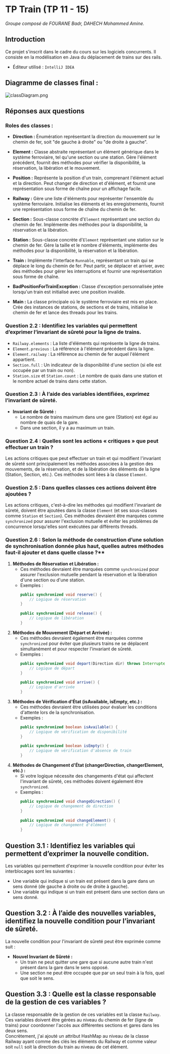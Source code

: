 # TP Train (TP 11 - 15)
_Groupe composé de FOURANE Badr, DAHECH Mohammed Amine._

## Introduction
Ce projet s'inscrit dans le cadre du cours sur les logiciels concurrents. Il consiste en la modélisation en Java du déplacement de trains sur des rails.
- Éditeur utilisé : `IntelliJ IDEA`

## Diagramme de classes final : 
![classDiagram.png](classDiagram.png)

## Réponses aux questions

### Roles des classes :

- **Direction :** Énumération représentant la direction du mouvement sur le chemin de fer, soit "de gauche à droite" ou "de droite à gauche".

- **Element :** Classe abstraite représentant un élément générique dans le système ferroviaire, tel qu'une section ou une station. Gère l'élément précédent, fournit des méthodes pour vérifier la disponibilité, la réservation, la libération et le mouvement.

- **Position :** Représente la position d'un train, comprenant l'élément actuel et la direction. Peut changer de direction et d'élément, et fournit une représentation sous forme de chaîne pour un affichage facile.

- **Railway :** Gère une liste d'éléments pour représenter l'ensemble du système ferroviaire. Initialise les éléments et les enregistrements, fournit une représentation sous forme de chaîne du chemin de fer.

- **Section :** Sous-classe concrète d'`Element` représentant une section du chemin de fer. Implémente des méthodes pour la disponibilité, la réservation et la libération.

- **Station :** Sous-classe concrète d'`Element` représentant une station sur le chemin de fer. Gère la taille et le nombre d'éléments, implémente des méthodes pour la disponibilité, la réservation et la libération.

- **Train :** Implémente l'interface `Runnable`, représentant un train qui se déplace le long du chemin de fer. Peut partir, se déplacer et arriver, avec des méthodes pour gérer les interruptions et fournir une représentation sous forme de chaîne.

- **BadPositionForTrainException :** Classe d'exception personnalisée jetée lorsqu'un train est initialisé avec une position invalide.

- **Main :** La classe principale où le système ferroviaire est mis en place. Crée des instances de stations, de sections et de trains, initialise le chemin de fer et lance des threads pour les trains.


### Question 2.2 : Identifiez les variables qui permettent d’exprimer l’invariant de sûreté pour la ligne de trains.
- `Railway.elements` : La liste d'éléments qui représente la ligne de trains.
- `Element.previous` : La référence à l'élément précédent dans la ligne.
- `Element.railway` : La référence au chemin de fer auquel l'élément appartient.
- `Section.full` : Un indicateur de la disponibilité d'une section (si elle est occupée par un train ou non).
- `Station.size` et `Station.count` : Le nombre de quais dans une station et le nombre actuel de trains dans cette station.

### Question 2.3 : À l’aide des variables identifiées, exprimez l’invariant de sûreté.
- **Invariant de Sûreté :**
    - Le nombre de trains maximum dans une gare (Station) est égal au nombre de quais de la gare.
    - Dans une section, il y a au maximum un train.

### Question 2.4 : Quelles sont les actions « critiques » que peut effectuer un train ?
Les actions critiques que peut effectuer un train et qui modifient l'invariant de sûreté sont principalement les méthodes associées à la gestion des mouvements, de la réservation, et de la libération des éléments de la ligne (Station, Section, etc.). Ces méthodes sont liées à la classe `Element`.

### Question 2.5 : Dans quelles classes ces actions doivent être ajoutées ?
Les actions critiques, c'est-à-dire les méthodes qui modifient l'invariant de sûreté, doivent être ajoutées dans la classe `Element` (et ses sous-classes comme `Station` et `Section`). Ces méthodes devraient être marquées comme `synchronized` pour assurer l'exclusion mutuelle et éviter les problèmes de concurrence lorsqu'elles sont exécutées par différents threads.

### Question 2.6 : Selon la méthode de construction d’une solution de synchronisation donnée plus haut, quelles autres méthodes faut-il ajouter et dans quelle classe ?**
1. **Méthodes de Réservation et Libération :**
    - Ces méthodes devraient être marquées comme `synchronized` pour assurer l'exclusion mutuelle pendant la réservation et la libération d'une section ou d'une station.
    - Exemples :
      ```java
      public synchronized void reserve() {
          // Logique de réservation
      }
 
      public synchronized void release() {
          // Logique de libération
      }
      

2. **Méthodes de Mouvement (Départ et Arrivée) :**
    - Ces méthodes devraient également être marquées comme `synchronized` pour éviter que plusieurs trains ne se déplacent simultanément et pour respecter l'invariant de sûreté.
    - Exemples :
      ```java
      public synchronized void depart(Direction dir) throws InterruptedException {
          // Logique de départ
      }
 
      public synchronized void arrive() {
          // Logique d'arrivée
      }
      

3. **Méthodes de Vérification d'État (isAvailable, isEmpty, etc.) :**
    - Ces méthodes devraient être utilisées pour évaluer les conditions d'attente lors de la synchronisation.
    - Exemples :
      ```java
      public synchronized boolean isAvailable() {
          // Logique de vérification de disponibilité
      }
 
      public synchronized boolean isEmpty() {
          // Logique de vérification d'absence de train
      }
      

4. **Méthodes de Changement d'État (changerDirection, changerElement, etc.) :**
    - Si votre logique nécessite des changements d'état qui affectent l'invariant de sûreté, ces méthodes doivent également être `synchronized`.
    - Exemples :
      ```java
      public synchronized void changeDirection() {
          // Logique de changement de direction
      }
 
      public synchronized void changeElement() {
          // Logique de changement d'élément
      }

## Question 3.1 : Identifiez les variables qui permettent d’exprimer la nouvelle condition.

Les variables qui permettent d'exprimer la nouvelle condition pour éviter les interblocages sont les suivantes :

- Une variable qui indique si un train est présent dans la gare dans un sens donné (de gauche à droite ou de droite à gauche).
- Une variable qui indique si un train est présent dans une section dans un sens donné.

## Question 3.2 : À l’aide des nouvelles variables, identifiez la nouvelle condition pour l’invariant de sûreté.

La nouvelle condition pour l'invariant de sûreté peut être exprimée comme suit :

- **Nouvel Invariant de Sûreté :**
   - Un train ne peut quitter une gare que si aucune autre train n'est présent dans la gare dans le sens opposé.
   - Une section ne peut être occupée que par un seul train à la fois, quel que soit le sens.

## Question 3.3 : Quelle est la classe responsable de la gestion de ces variables ?

La classe responsable de la gestion de ces variables est la classe `Railway`. Ces variables doivent être gérées au niveau du chemin de fer (ligne de trains) pour coordonner l'accès aux différentes sections et gares dans les deux sens.  
Concrètement, j'ai ajouté un attribut HashMap au niveau de la classe Railway ayant comme des clés les éléments du Railway et comme valeur soit `null` soit la direction du train au niveau de cet élément.
